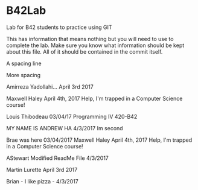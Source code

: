 # B42Lab
Lab for B42 students to practice using GIT

This has information that means nothing but you will need to use to complete the lab.
Make sure you know what information should be kept about this file. All of it should be contained in the commit itself. 

A spacing line

More spacing




Amirreza Yadollahi...
April 3rd 2017 


Maxwell Haley
April 4th, 2017
Help, I'm trapped in a Computer Science course!

Louis Thibodeau 03/04/17 Programming IV 420-B42

MY NAME IS ANDREW HA
4/3/2017
Im second

Brae was here 03/04/2017 
Maxwell Haley April 4th, 2017 Help, I'm trapped in a Computer Science course!


AStewart Modified ReadMe File 4/3/2017

Martin Lurette
April 3rd 2017

Brian - I like pizza - 4/3/2017

